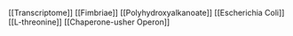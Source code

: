 [[Transcriptome]]
[[Fimbriae]]
[[Polyhydroxyalkanoate]]
[[Escherichia Coli]]
[[L-threonine]]
[[Chaperone-usher Operon]]
